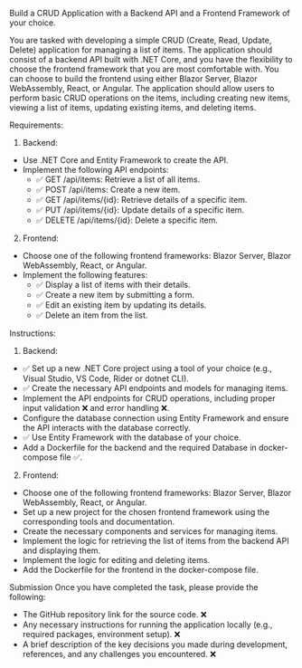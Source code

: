 Build a CRUD Application with a Backend API and a Frontend Framework of your choice.

You are tasked with developing a simple CRUD (Create, Read, Update, Delete) application for managing a list of items. The application should consist of a backend API built with .NET Core, and you have the flexibility to choose the frontend framework that you are most comfortable with. You can choose to build the frontend using either Blazor Server, Blazor WebAssembly, React, or Angular. The application should allow users to perform basic CRUD operations on the items, including creating new items, viewing a list of items, updating existing items, and deleting items.

Requirements:
1. Backend:
- Use .NET Core and Entity Framework to create the API.
- Implement the following API endpoints:
  - ✅ GET /api/items: Retrieve a list of all items.
  - ✅ POST /api/items: Create a new item.
  - ✅ GET /api/items/{id}: Retrieve details of a specific item.
  - ✅ PUT /api/items/{id}: Update details of a specific item.
  - ✅ DELETE /api/items/{id}: Delete a specific item.

2. Frontend:
- Choose one of the following frontend frameworks: Blazor Server, Blazor WebAssembly, React, or Angular.
- Implement the following features:
  - ✅ Display a list of items with their details.
  - ✅ Create a new item by submitting a form.
  - ✅ Edit an existing item by updating its details.
  - ✅ Delete an item from the list.

Instructions:
1. Backend:
- ✅ Set up a new .NET Core project using a tool of your choice (e.g., Visual Studio, VS Code, Rider or dotnet CLI).
- ✅ Create the necessary API endpoints and models for managing items.
- Implement the API endpoints for CRUD operations, including proper input validation ❌ and error handling ❌.
- Configure the database connection using Entity Framework and ensure the API interacts with the database correctly.
- ✅ Use Entity Framework with the database of your choice.
- Add a Dockerfile for the backend and the required Database in docker-compose file ✅.
2. Frontend:
- Choose one of the following frontend frameworks: Blazor Server, Blazor WebAssembly, React, or Angular.
- Set up a new project for the chosen frontend framework using the corresponding tools and documentation.
- Create the necessary components and services for managing items.
- Implement the logic for retrieving the list of items from the backend API and displaying them.
- Implement the logic for editing and deleting items.
- Add the Dockerfile for the frontend in the docker-compose file.

Submission
Once you have completed the task, please provide the following:
- The GitHub repository link for the source code. ❌
- Any necessary instructions for running the application locally (e.g., required packages, environment setup). ❌
- A brief description of the key decisions you made during development, references, and any challenges you encountered. ❌